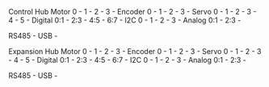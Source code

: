 Control Hub
Motor
0 - 
1 - 
2 - 
3 - 
Encoder
0 - 
1 - 
2 - 
3 - 
Servo
0 -
1 -
2 -
3 -
4 - 
5 -
Digital
0:1 - 
2:3 - 
4:5 - 
6:7 - 
I2C
0 - 
1 -
2 - 
3 - 
Analog
0:1 - 
2:3 - 

RS485 - 
USB - 

Expansion Hub
Motor
0 -
1 -
2 -
3 -
Encoder
0 -
1 -
2 -
3 -
Servo
0 -
1 -
2 -
3 -
4 -
5 -
Digital
0:1 -
2:3 -
4:5 -
6:7 -
I2C
0 -
1 -
2 -
3 -
Analog
0:1 -
2:3 -

RS485 - 
USB - 